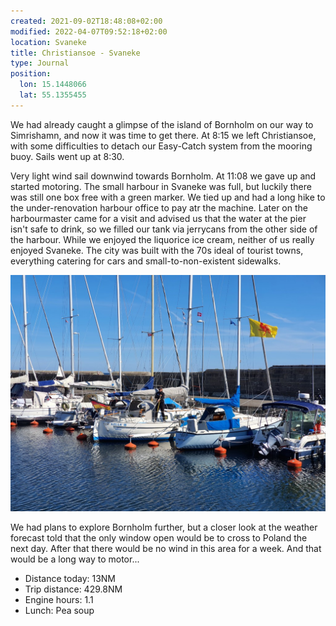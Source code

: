 ```yaml
---
created: 2021-09-02T18:48:08+02:00
modified: 2022-04-07T09:52:18+02:00
location: Svaneke
title: Christiansoe - Svaneke
type: Journal
position:
  lon: 15.1448066
  lat: 55.1355455
---
```


We had already caught a glimpse of the island of Bornholm on our way to Simrishamn, and now it was time to get there.
At 8:15 we left Christiansoe, with some difficulties to detach our Easy-Catch system from the mooring buoy. Sails went up at 8:30.

Very light wind sail downwind towards Bornholm. At 11:08 we gave up and started motoring.
The small harbour in Svaneke was full, but luckily there was still one box free with a green marker. We tied up and had a long hike to the under-renovation harbour office to pay atr the machine.
Later on the harbourmaster came for a visit and advised us that the water at the pier isn't safe to drink, so we filled our tank via jerrycans from the other side of the harbour.
While we enjoyed the liquorice ice cream, neither of us really enjoyed Svaneke. The city was built with the 70s ideal of tourist towns, everything catering for cars and small-to-non-existent sidewalks.

![Svaneke marina](../2021/7807ff601842807e30064a3401eda065.jpg) 

We had plans to explore Bornholm further, but a closer look at the weather forecast told that the only window open would be to cross to Poland the next day. After that there would be no wind in this area for a week. And that would be a long way to motor...

* Distance today: 13NM
* Trip distance: 429.8NM
* Engine hours: 1.1
* Lunch: Pea soup
